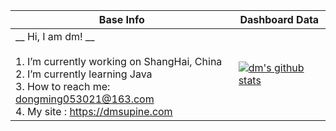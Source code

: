 |Base Info|Dashboard Data|
|----------------------------------------------------------------------|----------------------------------------------------------------------|
| __ Hi, I am dm! __<br/><br/>1.   I’m currently working on ShangHai, China<br/>2.   I’m currently learning Java<br/>3.   How to reach me: dongming053021@163.com<br/>4.   My site : https://dmsupine.com | [![dm's github stats](https://github-readme-stats.vercel.app/api?username=dm13579&show_icons=true&theme=dracula)](https://github.com/anuraghazra/github-readme-stats) |
